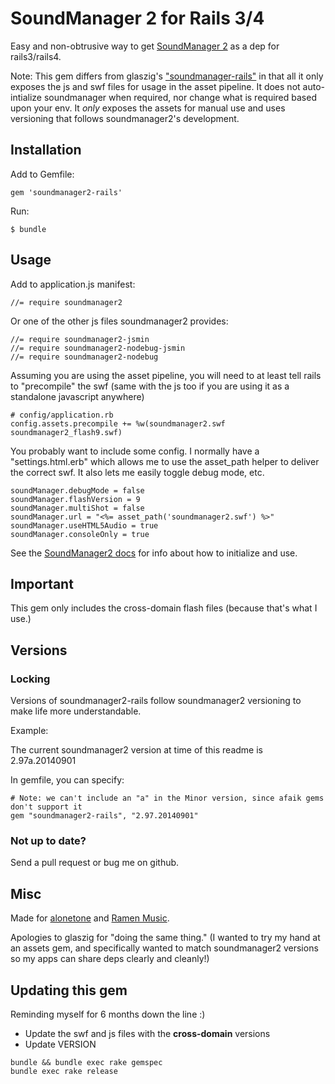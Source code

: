 # SoundManager 2 for Rails 3/4

Easy and non-obtrusive way to get [SoundManager 2](http://www.schillmania.com/projects/soundmanager2/) as a dep for rails3/rails4.

Note: This gem differs from glaszig's ["soundmanager-rails"](https://github.com/glaszig/soundmanager-rails) in that all it only exposes the js and swf files for usage in the asset pipeline. It does not auto-intialize soundmanager when required, nor change what is required based upon your env. It *only* exposes the assets for manual use and uses versioning that follows soundmanager2's development.  

## Installation

Add to Gemfile:

    gem 'soundmanager2-rails'

Run:

    $ bundle

## Usage

Add to application.js manifest:

    //= require soundmanager2


Or one of the other js files soundmanager2 provides:

    //= require soundmanager2-jsmin
    //= require soundmanager2-nodebug-jsmin
    //= require soundmanager2-nodebug


Assuming you are using the asset pipeline, you will need to at least tell rails to "precompile" the swf (same with the js too if you are using it as a standalone javascript anywhere)
 
    # config/application.rb
    config.assets.precompile += %w(soundmanager2.swf soundmanager2_flash9.swf)
    
You probably want to include some config. I normally have a "settings.html.erb" which allows me to use the asset_path helper to deliver the correct swf. It also lets me easily toggle debug mode, etc.

    soundManager.debugMode = false
    soundManager.flashVersion = 9
    soundManager.multiShot = false
    soundManager.url = "<%= asset_path('soundmanager2.swf') %>"
    soundManager.useHTML5Audio = true
    soundManager.consoleOnly = true


See the [SoundManager2 docs](http://www.schillmania.com/projects/soundmanager2/doc/getstarted/) for info about how to initialize and use.

## Important

This gem only includes the cross-domain flash files (because that's what I use.)

## Versions

### Locking

Versions of soundmanager2-rails follow soundmanager2 versioning to make life more understandable.

Example:

The current soundmanager2 version at time of this readme is 2.97a.20140901

In gemfile, you can specify:

    # Note: we can't include an "a" in the Minor version, since afaik gems don't support it
    gem "soundmanager2-rails", "2.97.20140901"

### Not up to date?

Send a pull request or bug me on github.


## Misc

Made for [alonetone](http://github.com/sudara/alonetone) and [Ramen Music](http://ramenmusic.com). 

Apologies to glaszig for "doing the same thing." (I wanted to try my hand at an assets gem, and specifically wanted to match soundmanager2 versions so my apps can share deps clearly and cleanly!)


## Updating this gem

Reminding myself for 6 months down the line :) 

* Update the swf and js files with the **cross-domain** versions 
* Update VERSION

```
bundle && bundle exec rake gemspec 
bundle exec rake release
```  
